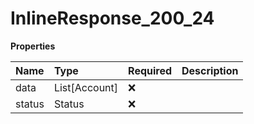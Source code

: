 # InlineResponse_200_24

**Properties**

| Name   | Type          | Required | Description |
| :----- | :------------ | :------- | :---------- |
| data   | List[Account] | ❌       |             |
| status | Status        | ❌       |             |
